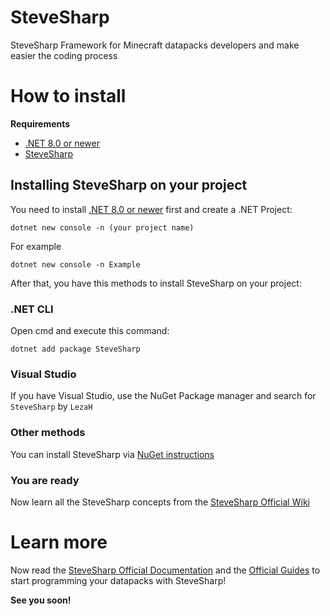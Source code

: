 # SteveSharp

SteveSharp Framework for Minecraft datapacks developers and make easier the coding process

# How to install

**Requirements**
 - [.NET 8.0 or newer](https://dotnet.microsoft.com/es-es/download/dotnet/8.0)
 - [SteveSharp](https://www.nuget.org/packages/SteveSharp)

## Installing SteveSharp on your project
You need to install [.NET 8.0 or newer](https://dotnet.microsoft.com/es-es/download/dotnet/8.0) first and create a .NET Project:
```
dotnet new console -n (your project name)
```
For example
```
dotnet new console -n Example
```

After that, you have this methods to install SteveSharp on your project:

### .NET CLI
Open cmd and execute this command:
```
dotnet add package SteveSharp
```

### Visual Studio
If you have Visual Studio, use the NuGet Package manager and search for `SteveSharp` by `LezaH`

### Other methods
You can install SteveSharp via [NuGet instructions](https://www.nuget.org/packages/SteveSharp)

### You are ready
Now learn all the SteveSharp concepts from the [SteveSharp Official Wiki](https://github.com/hazelcode/SteveSharp/wiki)

# Learn more

Now read the [SteveSharp Official Documentation](https://github.com/hazelcode/SteveSharp/wiki) and the [Official Guides](https://github.com/hazelcode/SteveSharp/wiki/How-to) to start programming your datapacks with SteveSharp!

**See you soon!**
